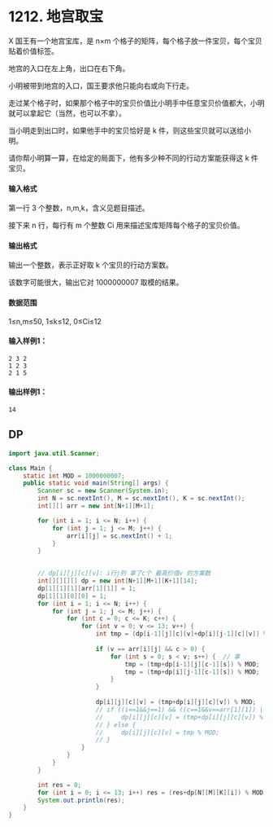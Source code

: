 # 1212. 地宫取宝

X 国王有一个地宫宝库，是 n×m 个格子的矩阵，每个格子放一件宝贝，每个宝贝贴着价值标签。

地宫的入口在左上角，出口在右下角。

小明被带到地宫的入口，国王要求他只能向右或向下行走。

走过某个格子时，如果那个格子中的宝贝价值比小明手中任意宝贝价值都大，小明就可以拿起它（当然，也可以不拿）。

当小明走到出口时，如果他手中的宝贝恰好是 k 件，则这些宝贝就可以送给小明。

请你帮小明算一算，在给定的局面下，他有多少种不同的行动方案能获得这 k 件宝贝。

#### 输入格式

第一行 3 个整数，n,m,k，含义见题目描述。

接下来 n 行，每行有 m 个整数 Ci 用来描述宝库矩阵每个格子的宝贝价值。

#### 输出格式

输出一个整数，表示正好取 k 个宝贝的行动方案数。

该数字可能很大，输出它对 1000000007 取模的结果。

#### 数据范围

1≤n,m≤50,
1≤k≤12,
0≤Ci≤12

#### 输入样例1：

```
2 3 2
1 2 3
2 1 5
```

#### 输出样例1：

```
14
```



## DP

```java
import java.util.Scanner;

class Main {
    static int MOD = 1000000007;
    public static void main(String[] args) {
        Scanner sc = new Scanner(System.in);
        int N = sc.nextInt(), M = sc.nextInt(), K = sc.nextInt();
        int[][] arr = new int[N+1][M+1];

        for (int i = 1; i <= N; i++) {
            for (int j = 1; j <= M; j++) {
                arr[i][j] = sc.nextInt() + 1;
            }
        }
        

        // dp[i][j][c][v]: i行j列 拿了c个 最高价值v 的方案数
        int[][][][] dp = new int[N+1][M+1][K+1][14];
        dp[1][1][1][arr[1][1]] = 1;
        dp[1][1][0][0] = 1;
        for (int i = 1; i <= N; i++) {
            for (int j = 1; j <= M; j++) {
                for (int c = 0; c <= K; c++) {
                    for (int v = 0; v <= 13; v++) {
                        int tmp = (dp[i-1][j][c][v]+dp[i][j-1][c][v]) % MOD;  // 不拿
                        
                        if (v == arr[i][j] && c > 0) {  
                            for (int s = 0; s < v; s++) {  // 拿
                                tmp = (tmp+dp[i-1][j][c-1][s]) % MOD;
                                tmp = (tmp+dp[i][j-1][c-1][s]) % MOD;
                            }
                        }
                        
                        dp[i][j][c][v] = (tmp+dp[i][j][c][v]) % MOD;
                        // if ((i==1&&j==1) && ((c==1&&v==arr[1][1]) || (c==0&&v==0))) {
                        //     dp[i][j][c][v] = (tmp+dp[i][j][c][v]) % MOD;
                        // } else {
                        //     dp[i][j][c][v] = tmp % MOD;
                        // }
                    }
                }
            }
        }

        int res = 0;
        for (int i = 0; i <= 13; i++) res = (res+dp[N][M][K][i]) % MOD;
        System.out.println(res);
    }
}
```

